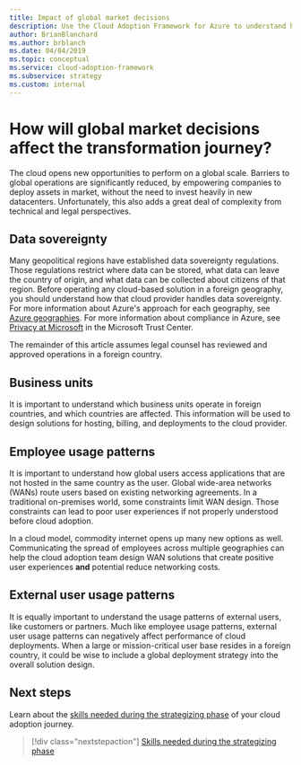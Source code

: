 ```yaml
---
title: Impact of global market decisions
description: Use the Cloud Adoption Framework for Azure to understand how global market decisions can affect the transformation journey to the cloud.
author: BrianBlanchard
ms.author: brblanch
ms.date: 04/04/2019
ms.topic: conceptual
ms.service: cloud-adoption-framework
ms.subservice: strategy
ms.custom: internal
---
```


# How will global market decisions affect the transformation journey?

The cloud opens new opportunities to perform on a global scale. Barriers to global operations are significantly reduced, by empowering companies to deploy assets in market, without the need to invest heavily in new datacenters. Unfortunately, this also adds a great deal of complexity from technical and legal perspectives.

## Data sovereignty

Many geopolitical regions have established data sovereignty regulations. Those regulations restrict where data can be stored, what data can leave the country of origin, and what data can be collected about citizens of that region. Before operating any cloud-based solution in a foreign geography, you should understand how that cloud provider handles data sovereignty. For more information about Azure's approach for each geography, see [Azure geographies](https://azure.microsoft.com/global-infrastructure/geographies/). For more information about compliance in Azure, see [Privacy at Microsoft](https://www.microsoft.com/trust-center/privacy) in the Microsoft Trust Center.

The remainder of this article assumes legal counsel has reviewed and approved operations in a foreign country.

## Business units

It is important to understand which business units operate in foreign countries, and which countries are affected. This information will be used to design solutions for hosting, billing, and deployments to the cloud provider.

## Employee usage patterns

It is important to understand how global users access applications that are not hosted in the same country as the user. Global wide-area networks (WANs) route users based on existing networking agreements. In a traditional on-premises world, some constraints limit WAN design. Those constraints can lead to poor user experiences if not properly understood before cloud adoption.

In a cloud model, commodity internet opens up many new options as well. Communicating the spread of employees across multiple geographies can help the cloud adoption team design WAN solutions that create positive user experiences **and** potential reduce networking costs.

## External user usage patterns

It is equally important to understand the usage patterns of external users, like customers or partners. Much like employee usage patterns, external user usage patterns can negatively affect performance of cloud deployments. When a large or mission-critical user base resides in a foreign country, it could be wise to include a global deployment strategy into the overall solution design.

## Next steps

Learn about the [skills needed during the strategizing phase](./suggested-skills.md) of your cloud adoption journey.

> [!div class="nextstepaction"]
> [Skills needed during the strategizing phase](./suggested-skills.md)
